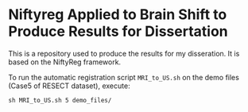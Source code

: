 # Niftyreg Applied to Brain Shift to Produce Results for Dissertation

This is a repository used to produce the results for my disseration.
It is based on the NiftyReg framework.

To run the automatic registration script `MRI_to_US.sh` on the demo files (Case5 of RESECT dataset), execute:

`sh MRI_to_US.sh 5 demo_files/`
